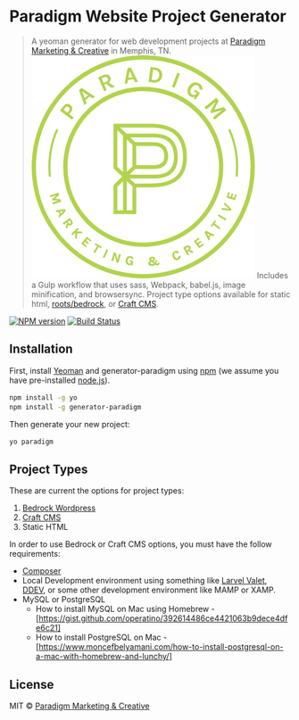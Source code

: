 # Paradigm Website Project Generator
> A yeoman generator for web development projects at [Paradigm Marketing & Creative](https://2dimes.com) in Memphis, TN. 
> ![Paradigm Marketing & Creative](https://raw.githubusercontent.com/2dimes/generator-paradigm/master/paradigm-logo.svg)
> Includes a Gulp workflow that uses sass, Webpack, babel.js, image minification, and browsersync. Project type options available for static html, [roots/bedrock](https://roots.io/bedrock/), or [Craft CMS](https://craftcms.com/docs/3.x/).

[![NPM version][npm-image]][npm-url] [![Build Status][travis-image]][travis-url]

## Installation

First, install [Yeoman](http://yeoman.io) and generator-paradigm using [npm](https://www.npmjs.com/) (we assume you have pre-installed [node.js](https://nodejs.org/)).

```bash
npm install -g yo
npm install -g generator-paradigm
```

Then generate your new project:

```bash
yo paradigm
```

## Project Types
These are current the options for project types:
1. [Bedrock Wordpress](https://roots.io/bedrock/)
2. [Craft CMS](https://craftcms.com/docs/3.x/)
3. Static HTML

In order to use Bedrock or Craft CMS options, you must have the follow requirements:
* [Composer](https://getcomposer.org/)
* Local Development environment using something like [Larvel Valet](https://laravel.com/docs/8.x/valet), [DDEV](https://ddev.readthedocs.io/en/stable/), or some other development environment like MAMP or XAMP.
* MySQL or PostgreSQL
  - How to install MySQL on Mac using Homebrew - [https://gist.github.com/operatino/392614486ce4421063b9dece4dfe6c21]
  - How to install PostgreSQL on Mac - [https://www.moncefbelyamani.com/how-to-install-postgresql-on-a-mac-with-homebrew-and-lunchy/]


## License

MIT © [Paradigm Marketing & Creative](https://2dimes.com)


[npm-image]: https://badge.fury.io/js/generator-paradigm.svg
[npm-url]: https://npmjs.org/package/generator-paradigm
[travis-image]: https://travis-ci.com/2dimes/generator-paradigm.svg?branch=master
[travis-url]: https://travis-ci.com/twitcher07/generator-paradigm
[daviddm-image]: https://david-dm.org/twitcher07/generator-paradigm.svg?theme=shields.io
[daviddm-url]: https://david-dm.org/twitcher07/generator-paradigm
